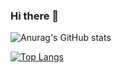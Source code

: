 ### Hi there 👋

![Anurag's GitHub stats](https://github-readme-stats.vercel.app/api?username=FabPei&count_private=true)

[![Top Langs](https://github-readme-stats.vercel.app/api/top-langs/?username=FabPei&layout=compact&include_all_commits&hide=ShaderLab,Mathematica,HLSL)](https://github.com/anuraghazra/github-readme-stats)


<!--
**FabPei/FabPei** is a ✨ _special_ ✨ repository because its `README.md` (this file) appears on your GitHub profile.

Here are some ideas to get you started:

- 🔭 I’m currently working on ...
- 🌱 I’m currently learning ...
- 👯 I’m looking to collaborate on ...
- 🤔 I’m looking for help with ...
- 💬 Ask me about ...
- 📫 How to reach me: ...
- 😄 Pronouns: ...
- ⚡ Fun fact: ...
-->
